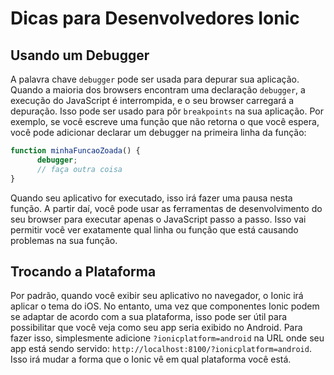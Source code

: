 # Dicas para Desenvolvedores Ionic

## Usando um Debugger

A palavra chave `debugger` pode ser usada para depurar sua aplicação. Quando a maioria dos browsers encontram uma declaração `debugger`, a execução do JavaScript é interrompida, e o seu browser carregará a depuração. Isso pode ser usado para pôr `breakpoints` na sua aplicação. Por exemplo, se você escreve uma função que não retorna o que você espera, você pode adicionar declarar um debugger na primeira linha da função:

```javascript
function minhaFuncaoZoada() {
      debugger;
      // faça outra coisa
}
```

Quando seu aplicativo for executado, isso irá fazer uma pausa nesta função. A partir daí, você pode usar as ferramentas de desenvolvimento do seu browser para executar apenas o JavaScript passo a passo. Isso vai permitir você ver exatamente qual linha ou função que está causando problemas na sua função.

## Trocando a Plataforma

Por padrão, quando você exibir seu aplicativo no navegador, o Ionic irá aplicar o tema do iOS. No entanto, uma vez que componentes Ionic podem se adaptar de acordo com a sua plataforma, isso pode ser útil para possibilitar que você veja como seu app seria exibido no Android. Para fazer isso, simplesmente adicione `?ionicplatform=android` na URL onde seu app está sendo servido: `http://localhost:8100/?ionicplatform=android`. Isso irá mudar a forma que o Ionic vê em qual plataforma você está.




